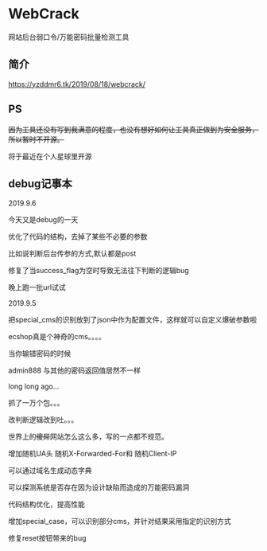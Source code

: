 # WebCrack
网站后台弱口令/万能密码批量检测工具

## 简介

https://yzddmr6.tk/2019/08/18/webcrack/


## PS

~~因为工具还没有写到我满意的程度，也没有想好如何让工具真正做到为安全服务，所以暂时不开源。~~

将于最近在个人星球里开源

## debug记事本

2019.9.6

今天又是debug的一天

优化了代码的结构，去掉了某些不必要的参数

比如说判断后台传参的方式,默认都是post

修复了当success_flag为空时导致无法往下判断的逻辑bug

晚上跑一批url试试

2019.9.5

把special_cms的识别放到了json中作为配置文件，这样就可以自定义爆破参数啦

ecshop真是个神奇的cms。。。。

当你输错密码的时候

admin888 与其他的密码返回值居然不一样


long long ago...

抓了一万个包。。。

改判断逻辑改到吐。。。

世界上的~~傻屌~~网站怎么这么多，写的一点都不规范。

增加随机UA头 随机X-Forwarded-For和 随机Client-IP

可以通过域名生成动态字典

可以探测系统是否存在因为设计缺陷而造成的万能密码漏洞

代码结构优化，提高性能

增加special_case，可以识别部分cms，并针对结果采用指定的识别方式

修复reset按钮带来的bug
